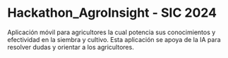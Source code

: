 # Hackathon_AgroInsight - SIC 2024
Aplicación móvil para agricultores la cual potencia sus conocimientos y efectividad en la siembra y cultivo. Esta aplicación se apoya de la IA para resolver dudas y orientar a los agricultores.
